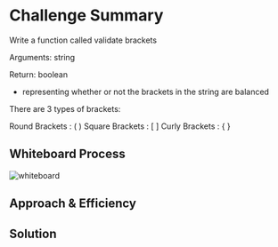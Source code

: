 # Challenge Summary
<!-- Description of the challenge -->
Write a function called validate brackets

Arguments: string

Return: boolean

- representing whether or not the brackets in the string are balanced

There are 3 types of brackets:

Round Brackets : ( )
Square Brackets : [ ]
Curly Brackets : { }

## Whiteboard Process
<!-- Embedded whiteboard image -->
![whiteboard](/code_challenges/stack-queue-brackets/stack_queue_bracket.jpg)


## Approach & Efficiency
<!-- What approach did you take? Why? What is the Big O space/time for this approach? -->

## Solution
<!-- Show how to run your code, and examples of it in action -->
